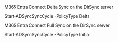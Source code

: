 M365 Entra Connect Delta Sync on the DirSync server

Start-ADSyncSyncCycle  -PolicyType  Delta

M365 Entra Connect Full Sync on the DirSync server

Start-ADSyncSyncCycle  -PolicyType  Initial
